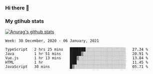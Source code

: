 ### Hi there 👋

### My gtihub stats

[![Anurag's github stats](https://github-readme-stats.vercel.app/api?username=gaozhidong)](https://github.com/gaozhidong/github-readme-stats)

<!--START_SECTION:waka-->
```text
Week: 30 December, 2020 - 06 January, 2021

TypeScript   2 hrs 25 mins   ███████░░░░░░░░░░░░░░░░░░   27.34 % 
Java         1 hr 51 mins    █████▒░░░░░░░░░░░░░░░░░░░   20.91 % 
Vue.js       1 hr 13 mins    ███▒░░░░░░░░░░░░░░░░░░░░░   13.84 % 
HTML         1 hr            ███░░░░░░░░░░░░░░░░░░░░░░   11.45 % 
JavaScript   30 mins         █▒░░░░░░░░░░░░░░░░░░░░░░░   05.71 % 
```
<!--END_SECTION:waka-->